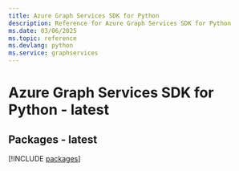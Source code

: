 ```yaml
---
title: Azure Graph Services SDK for Python
description: Reference for Azure Graph Services SDK for Python
ms.date: 03/06/2025
ms.topic: reference
ms.devlang: python
ms.service: graphservices
---
```

# Azure Graph Services SDK for Python - latest
## Packages - latest
[!INCLUDE [packages](graph-services-index.md)]